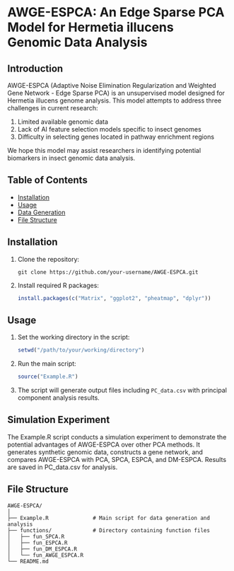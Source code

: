 # AWGE-ESPCA: An Edge Sparse PCA Model for Hermetia illucens Genomic Data Analysis



## Introduction

AWGE-ESPCA (Adaptive Noise Elimination Regularization and Weighted Gene Network - Edge Sparse PCA) is an unsupervised model designed for Hermetia illucens genome analysis. This model attempts to address three challenges in current research:

1. Limited available genomic data
2. Lack of AI feature selection models specific to insect genomes
3. Difficulty in selecting genes located in pathway enrichment regions

We hope this model may assist researchers in identifying potential biomarkers in insect genomic data analysis.



## Table of Contents

- [Installation](#installation)
- [Usage](#usage)
- [Data Generation](#data-generation)
- [File Structure](#file-structure)

## Installation

1. Clone the repository:

   ```
   git clone https://github.com/your-username/AWGE-ESPCA.git
   ```

2. Install required R packages:

   ```R
   install.packages(c("Matrix", "ggplot2", "pheatmap", "dplyr"))
   ```

## Usage

1. Set the working directory in the script:

   ```R
   setwd("/path/to/your/working/directory")
   ```

2. Run the main script:

   ```R
   source("Example.R")
   ```

3. The script will generate output files including `PC_data.csv` with principal component analysis results.

## Simulation Experiment

The Example.R script conducts a simulation experiment to demonstrate the potential advantages of AWGE-ESPCA over other PCA methods. It generates synthetic genomic data, constructs a gene network, and compares AWGE-ESPCA with PCA, SPCA, ESPCA, and DM-ESPCA. Results are saved in PC_data.csv for analysis.





## File Structure

```
AWGE-ESPCA/
│
├── Example.R              # Main script for data generation and analysis
├── functions/             # Directory containing function files
│   ├── fun_SPCA.R
│   ├── fun_ESPCA.R
│   ├── fun_DM_ESPCA.R
│   └── fun_AWGE_ESPCA.R
└── README.md
```

